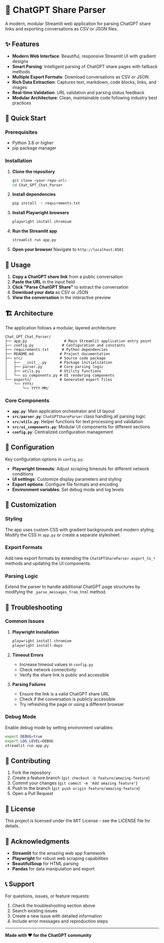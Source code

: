 # 💬 ChatGPT Share Parser

A modern, modular Streamlit web application for parsing ChatGPT share links and exporting conversations as CSV or JSON files.

## ✨ Features

- **Modern Web Interface**: Beautiful, responsive Streamlit UI with gradient designs
- **Smart Parsing**: Intelligent parsing of ChatGPT share pages with fallback methods
- **Multiple Export Formats**: Download conversations as CSV or JSON
- **Rich Data Extraction**: Captures text, markdown, code blocks, links, and images
- **Real-time Validation**: URL validation and parsing status feedback
- **Modular Architecture**: Clean, maintainable code following industry best practices

## 🚀 Quick Start

### Prerequisites

- Python 3.8 or higher
- pip package manager

### Installation

1. **Clone the repository**
   ```bash
   git clone <your-repo-url>
   cd Chat_GPT_Chat_Parser
   ```

2. **Install dependencies**
   ```bash
   pip install -r requirements.txt
   ```

3. **Install Playwright browsers**
   ```bash
   playwright install chromium
   ```

4. **Run the Streamlit app**
   ```bash
   streamlit run app.py
   ```

5. **Open your browser**
   Navigate to `http://localhost:8501`

## 📖 Usage

1. **Copy a ChatGPT share link** from a public conversation
2. **Paste the URL** in the input field
3. **Click "Parse ChatGPT Share"** to extract the conversation
4. **Download your data** as CSV or JSON
5. **View the conversation** in the interactive preview

## 🏗️ Architecture

The application follows a modular, layered architecture:

```
Chat_GPT_Chat_Parser/
├── app.py                 # Main Streamlit application entry point
├── config.py             # Configuration and constants
├── requirements.txt      # Python dependencies
├── README.md            # Project documentation
├── src/                 # Source code package
│   ├── __init__.py      # Package initialization
│   ├── parser.py        # Core parsing logic
│   ├── utils.py         # Utility functions
│   └── ui_components.py # UI rendering components
└── exports/             # Generated export files
    └── YYYY/
        └── YYYY-MM/
```

### Core Components

- **`app.py`**: Main application orchestrator and UI layout
- **`src/parser.py`**: `ChatGPTShareParser` class handling all parsing logic
- **`src/utils.py`**: Helper functions for text processing and validation
- **`src/ui_components.py`**: Modular UI components for different sections
- **`config.py`**: Centralized configuration management

## 🔧 Configuration

Key configuration options in `config.py`:

- **Playwright timeouts**: Adjust scraping timeouts for different network conditions
- **UI settings**: Customize display parameters and styling
- **Export options**: Configure file formats and encoding
- **Environment variables**: Set debug mode and log levels

## 🎨 Customization

### Styling

The app uses custom CSS with gradient backgrounds and modern styling. Modify the CSS in `app.py` or create a separate stylesheet.

### Export Formats

Add new export formats by extending the `ChatGPTShareParser.export_to_*` methods and updating the UI components.

### Parsing Logic

Extend the parser to handle additional ChatGPT page structures by modifying the `_parse_messages_from_html` method.

## 🐛 Troubleshooting

### Common Issues

1. **Playwright Installation**
   ```bash
   playwright install chromium
   playwright install-deps
   ```

2. **Timeout Errors**
   - Increase timeout values in `config.py`
   - Check network connectivity
   - Verify the share link is public and accessible

3. **Parsing Failures**
   - Ensure the link is a valid ChatGPT share URL
   - Check if the conversation is publicly accessible
   - Try refreshing the page or using a different browser

### Debug Mode

Enable debug mode by setting environment variables:
```bash
export DEBUG=true
export LOG_LEVEL=DEBUG
streamlit run app.py
```

## 🤝 Contributing

1. Fork the repository
2. Create a feature branch (`git checkout -b feature/amazing-feature`)
3. Commit your changes (`git commit -m 'Add amazing feature'`)
4. Push to the branch (`git push origin feature/amazing-feature`)
5. Open a Pull Request

## 📝 License

This project is licensed under the MIT License - see the LICENSE file for details.

## 🙏 Acknowledgments

- **Streamlit** for the amazing web app framework
- **Playwright** for robust web scraping capabilities
- **BeautifulSoup** for HTML parsing
- **Pandas** for data manipulation and export

## 📞 Support

For questions, issues, or feature requests:

1. Check the troubleshooting section above
2. Search existing issues
3. Create a new issue with detailed information
4. Include error messages and reproduction steps

---

**Made with ❤️ for the ChatGPT community**

